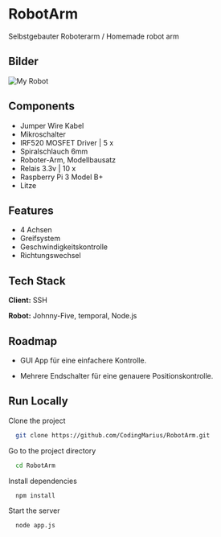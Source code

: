 
# RobotArm
Selbstgebauter Roboterarm / Homemade robot arm


## Bilder

![My Robot](https://raw.githubusercontent.com/CodingMarius/RobotArm/main/image.png)

  
## Components

- Jumper Wire Kabel 
- Mikroschalter
- IRF520 MOSFET Driver | 5 x
- Spiralschlauch 6mm
- Roboter-Arm, Modellbausatz
- Relais 3.3v | 10 x
- Raspberry Pi 3 Model B+
- Litze
## Features

- 4 Achsen
- Greifsystem
- Geschwindigkeitskontrolle
- Richtungswechsel

  
## Tech Stack

**Client:** SSH

**Robot:** Johnny-Five, temporal, Node.js
  
## Roadmap

- GUI App für eine einfachere Kontrolle.

- Mehrere Endschalter für eine genauere Positionskontrolle.

  
## Run Locally

Clone the project

```bash
  git clone https://github.com/CodingMarius/RobotArm.git
```

Go to the project directory

```bash
  cd RobotArm
```

Install dependencies

```bash
  npm install
```

Start the server

```bash
  node app.js
```

  
